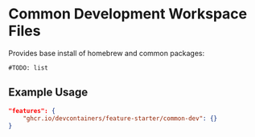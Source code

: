 
# Common Development Workspace Files

Provides base install of homebrew and common packages:

```
#TODO: list
```

## Example Usage

```json
"features": {
    "ghcr.io/devcontainers/feature-starter/common-dev": {}
}
```